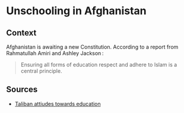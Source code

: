 # Unschooling in Afghanistan

## Context

Afghanistan is awaiting a new Constitution.
According to a report from Rahmatullah Amiri and Ashley Jackson :

> Ensuring all forms of education respect and adhere to Islam is a central principle.


## Sources

* [Taliban attiudes towards education](https://cdn.odi.org/media/documents/taliban_attitudes_towards_education.pdf)
